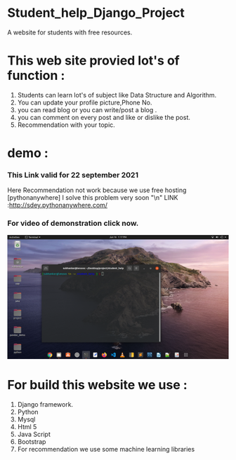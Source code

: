 # Student_help_Django_Project
A website for students with free resources.
# This web site provied lot's of function :

1. Students can learn lot's of subject like Data Structure and Algorithm.
2. You can update your profile picture,Phone No. 
3. you can read blog or you can write/post a blog .
4. you can comment on every post and like or dislike the post.
5. Recommendation with your topic.

# demo :
### This Link valid for 22 september 2021
Here Recommendation not work because we use free hosting [pythonanywhere] I solve this problem very soon "\n"
LINK :http://sdey.pythonanywhere.com/ 

### For video of demonstration click now.
[![Demo of this project](/screen.png)](https://www.youtube.com/watch?v=yzFBGJYIAhY)



# For build this website we use :
1. Django framework.
2. Python 
3. Mysql
4. Html 5
5. Java Script
6. Bootstrap
7. For recommendation we use some machine learning libraries 
